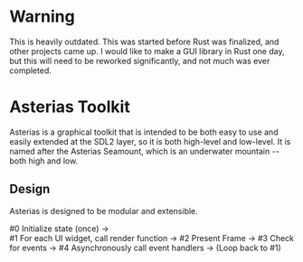 # Warning
This is heavily outdated. This was started before Rust was finalized, and other projects came up. I would like to make a GUI library in Rust one day, but this will need to be reworked significantly, and not much was ever completed.

# Asterias Toolkit
Asterias is a graphical toolkit that is intended to be both easy to use and
easily extended at the SDL2 layer, so it is both high-level and low-level. It is
named after the Asterias Seamount, which is an underwater mountain -- both high
and low.

## Design
Asterias is designed to be modular and extensible.

\#0 Initialize state (once) ->  
\#1 For each UI widget, call render function -> \#2 Present Frame -> \#3 Check for events -> \#4 Asynchronously call event handlers -> (Loop back to \#1)
